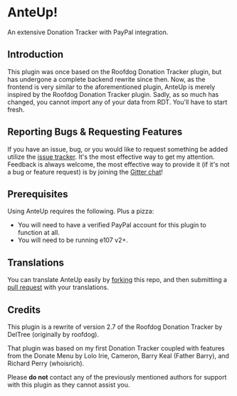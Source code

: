 # AnteUp!

An extensive Donation Tracker with PayPal integration.

## Introduction

This plugin was once based on the Roofdog Donation Tracker plugin, but has undergone a complete backend rewrite since then. Now, as the frontend is very similar to the aforementioned plugin, AnteUp is merely inspired by the Roofdog Donation Tracker plugin. Sadly, as so much has changed, you cannot import any of your data from RDT. You'll have to start fresh.

## Reporting Bugs & Requesting Features

If you have an issue, bug, or you would like to request something be added utilize the [issue tracker](https://github.com/septor/anteup/issues). It's the most effective way to get my attention. Feedback is always welcome, the most effective way to provide it (if it's not a bug or feature request) is by joining the [Gitter chat](https://gitter.im/septor/anteup)!


## Prerequisites
Using AnteUp requires the following. Plus a pizza:

* You will need to have a verified PayPal account for this plugin to function at all.
* You will need to be running e107 v2+.

## Translations

You can translate AnteUp easily by [forking](https://help.github.com/articles/fork-a-repo/) this repo, and then submitting a [pull request](https://help.github.com/articles/creating-a-pull-request/) with your translations.

## Credits

This plugin is a rewrite of version 2.7 of the Roofdog Donation Tracker by DelTree (originally by roofdog).

That plugin was based on my first Donation Tracker coupled with features from the Donate Menu by Lolo Irie, Cameron, Barry Keal (Father Barry), and Richard Perry (whoisrich).

Please **do not** contact any of the previously mentioned authors for support with this plugin as they cannot  assist you.